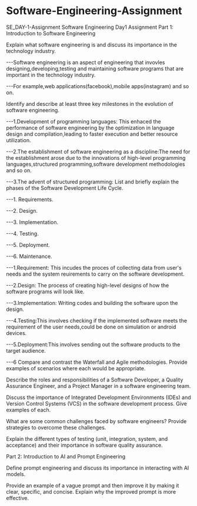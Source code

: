 # Software-Engineering-Assignment
SE_DAY-1-Assignment
Software Engineering Day1 Assignment
Part 1: Introduction to Software Engineering


Explain what software engineering is and discuss its importance in the technology industry.

---Software engineering is an aspect of engineering that invovles designing,developing,testing and maintaining software programs that are important in the technology industry.

---For example,web applications(facebook),mobile apps(instagram) and so on.  

Identify and describe at least three key milestones in the evolution of software engineering.

---1.Development of programming languages: This enhaced the performance of software engineering by the optimization in language design and compilation,leading to faster execution and better resource utilization.

---2.The establishment of software engineering as a discipline:The need for the establishment arose due to the innovations of high-level programming languages,structured programming,software development methodologies and so on.

---3.The advent of structured programming:
List and briefly explain the phases of the Software Development Life Cycle.

---1. Requirements.

---2. Design.

---3. Implementation.

---4. Testing.

---5. Deployment.

---6. Maintenance.

---1.Requirement: This incudes the proces of collecting data from user's needs and the system reuirements to carry on the software development.

---2.Design: The process of creating high-level designs of how the software programs will look like.

---3.Implementation: Writing codes and building the software upon the design. 

---4.Testing:This involves checking if the implemented software meets the requirement of the user needs,could be done on simulation or android devices.

---5.Deployment:This involves sending out the software products to the target audience.

---6
Compare and contrast the Waterfall and Agile methodologies. Provide examples of scenarios where each would be appropriate.




Describe the roles and responsibilities of a Software Developer, a Quality Assurance Engineer, and a Project Manager in a software engineering team.


Discuss the importance of Integrated Development Environments (IDEs) and Version Control Systems (VCS) in the software development process. Give examples of each.


What are some common challenges faced by software engineers? Provide strategies to overcome these challenges.


Explain the different types of testing (unit, integration, system, and acceptance) and their importance in software quality assurance.




Part 2: Introduction to AI and Prompt Engineering


Define prompt engineering and discuss its importance in interacting with AI models.


Provide an example of a vague prompt and then improve it by making it clear, specific, and concise. Explain why the improved prompt is more effective.
